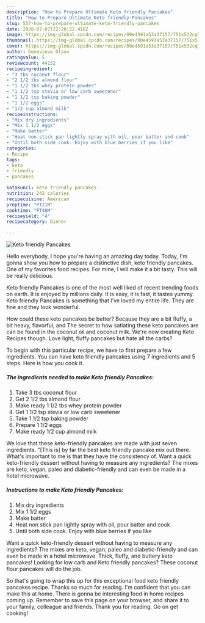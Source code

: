 ```yaml
---
description: "How to Prepare Ultimate Keto friendly Pancakes"
title: "How to Prepare Ultimate Keto friendly Pancakes"
slug: 557-how-to-prepare-ultimate-keto-friendly-pancakes
date: 2020-07-07T22:20:22.418Z
image: https://img-global.cpcdn.com/recipes/00e4591a53a37157/751x532cq70/keto-friendly-pancakes-recipe-main-photo.jpg
thumbnail: https://img-global.cpcdn.com/recipes/00e4591a53a37157/751x532cq70/keto-friendly-pancakes-recipe-main-photo.jpg
cover: https://img-global.cpcdn.com/recipes/00e4591a53a37157/751x532cq70/keto-friendly-pancakes-recipe-main-photo.jpg
author: Genevieve Olson
ratingvalue: 5
reviewcount: 44132
recipeingredient:
- "3 tbs coconut flour"
- "2 1/2 tbs almond flour"
- "1 1/2 tbs whey protein powder"
- "1 1/2 tsp stevia or low carb sweetener"
- "1 1/2 tsp baking powder"
- "1 1/2 eggs"
- "1/2 cup almond milk"
recipeinstructions:
- "Mix dry ingredients"
- "Mix 1 1/2 eggs"
- "Make batter"
- "Heat non stick pan lightly spray with oil, pour batter and cook"
- "Until both side cook. Enjoy with blue berries if you like"
categories:
- Recipe
tags:
- keto
- friendly
- pancakes

katakunci: keto friendly pancakes 
nutrition: 242 calories
recipecuisine: American
preptime: "PT21M"
cooktime: "PT48M"
recipeyield: "4"
recipecategory: Dinner

---
```



![Keto friendly Pancakes](https://img-global.cpcdn.com/recipes/00e4591a53a37157/751x532cq70/keto-friendly-pancakes-recipe-main-photo.jpg)

Hello everybody, I hope you're having an amazing day today. Today, I'm gonna show you how to prepare a distinctive dish, keto friendly pancakes. One of my favorites food recipes. For mine, I will make it a bit tasty. This will be really delicious.

Keto friendly Pancakes is one of the most well liked of recent trending foods on earth. It is enjoyed by millions daily. It is easy, it is fast, it tastes yummy. Keto friendly Pancakes is something that I've loved my entire life. They are fine and they look wonderful.

How could these keto pancakes be better? Because they are a bit fluffy, a bit heavy, flavorful, and The secret to how satiating these keto pancakes are can be found in the coconut oil and coconut milk. We&#39;re now creating Keto Recipes though. Love light, fluffy pancakes but hate all the carbs?


To begin with this particular recipe, we have to first prepare a few ingredients. You can have keto friendly pancakes using 7 ingredients and 5 steps. Here is how you cook it.

<!--inarticleads1-->

##### The ingredients needed to make Keto friendly Pancakes:

1. Take 3 tbs coconut flour
1. Get 2 1/2 tbs almond flour
1. Make ready 1 1/2 tbs whey protein powder
1. Get 1 1/2 tsp stevia or low carb sweetener
1. Take 1 1/2 tsp baking powder
1. Prepare 1 1/2 eggs
1. Make ready 1/2 cup almond milk


We love that these keto-friendly pancakes are made with just seven ingredients. &#34;[This is] by far the best keto friendly pancake mix out there. What&#39;s important to me is that they have the consistency of. Want a quick keto-friendly dessert without having to measure any ingredients? The mixes are keto, vegan, paleo and diabetic-friendly and can even be made in a hotel microwave. 

<!--inarticleads2-->

##### Instructions to make Keto friendly Pancakes:

1. Mix dry ingredients
1. Mix 1 1/2 eggs
1. Make batter
1. Heat non stick pan lightly spray with oil, pour batter and cook
1. Until both side cook. Enjoy with blue berries if you like


Want a quick keto-friendly dessert without having to measure any ingredients? The mixes are keto, vegan, paleo and diabetic-friendly and can even be made in a hotel microwave. Thick, fluffy, and buttery keto pancakes! Looking for low carb and Keto friendly pancakes? These coconut flour pancakes will do the job. 

So that's going to wrap this up for this exceptional food keto friendly pancakes recipe. Thanks so much for reading. I'm confident that you can make this at home. There is gonna be interesting food in home recipes coming up. Remember to save this page on your browser, and share it to your family, colleague and friends. Thank you for reading. Go on get cooking!

